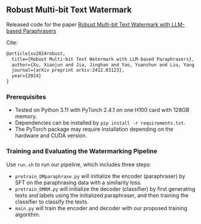 ## Robust Multi-bit Text Watermark

Released code for the paper [Robust Multi-bit Text Watermark with LLM-based Paraphrasers](https://arxiv.org/pdf/2412.03123.pdf)

Cite:
```latex
@article{xu2024robust,
  title={Robust Multi-bit Text Watermark with LLM-based Paraphrasers},
  author={Xu, Xiaojun and Jia, Jinghan and Yao, Yuanshun and Liu, Yang and Li, Hang},
  journal={arXiv preprint arXiv:2412.03123},
  year={2024}
}
```

### Prerequisites
* Tested on Python 3.11 with PyTorch 2.4.1 on one H100 card with 128GB memory.
* Dependencies can be installed by `pip install -r requirements.txt`.
* The PyTorch package may require installation depending on the hardware and CUDA version.


### Training and Evaluating the Watermarking Pipeline
Use `run.sh` to run our pipeline, which includes three steps:
* `pretrain_DMparaphrase.py` will initialize the encoder (paraphraser) by SFT on the paraphrasing data with a similarity loss.
* `pretrain_DMRM.py` will initialize the decoder (classifier) by first generating texts and labels using the initialized paraphraser, and then training the classifier to classify the texts.
* `main.py` will train the encoder and decoder with our proposed training algorithm.
